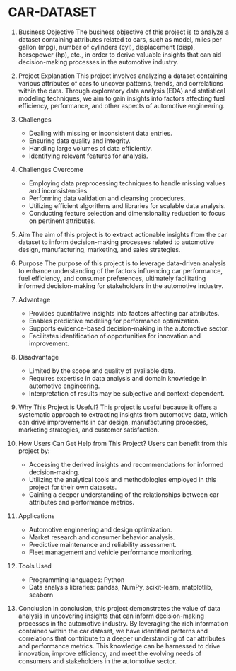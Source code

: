 # CAR-DATASET

1. Business Objective
   The business objective of this project is to analyze a dataset containing attributes related to cars, such as model, miles per gallon (mpg), number of cylinders (cyl), displacement (disp), horsepower (hp), etc., in order to derive valuable insights that can aid decision-making processes in the automotive industry.

2. Project Explanation
   This project involves analyzing a dataset containing various attributes of cars to uncover patterns, trends, and correlations within the data. Through exploratory data analysis (EDA) and statistical modeling techniques, we aim to gain insights into factors affecting fuel efficiency, performance, and other aspects of automotive engineering.

3. Challenges
   - Dealing with missing or inconsistent data entries.
   - Ensuring data quality and integrity.
   - Handling large volumes of data efficiently.
   - Identifying relevant features for analysis.

4. Challenges Overcome
   - Employing data preprocessing techniques to handle missing values and inconsistencies.
   - Performing data validation and cleansing procedures.
   - Utilizing efficient algorithms and libraries for scalable data analysis.
   - Conducting feature selection and dimensionality reduction to focus on pertinent attributes.

5. Aim
   The aim of this project is to extract actionable insights from the car dataset to inform decision-making processes related to automotive design, manufacturing, marketing, and sales strategies.

6. Purpose
   The purpose of this project is to leverage data-driven analysis to enhance understanding of the factors influencing car performance, fuel efficiency, and consumer preferences, ultimately facilitating informed decision-making for stakeholders in the automotive industry.

7. Advantage
   - Provides quantitative insights into factors affecting car attributes.
   - Enables predictive modeling for performance optimization.
   - Supports evidence-based decision-making in the automotive sector.
   - Facilitates identification of opportunities for innovation and improvement.

8. Disadvantage
   - Limited by the scope and quality of available data.
   - Requires expertise in data analysis and domain knowledge in automotive engineering.
   - Interpretation of results may be subjective and context-dependent.

9. Why This Project is Useful?
   This project is useful because it offers a systematic approach to extracting insights from automotive data, which can drive improvements in car design, manufacturing processes, marketing strategies, and customer satisfaction.

10. How Users Can Get Help from This Project?
    Users can benefit from this project by:
    - Accessing the derived insights and recommendations for informed decision-making.
    - Utilizing the analytical tools and methodologies employed in this project for their own datasets.
    - Gaining a deeper understanding of the relationships between car attributes and performance metrics.

11. Applications
    - Automotive engineering and design optimization.
    - Market research and consumer behavior analysis.
    - Predictive maintenance and reliability assessment.
    - Fleet management and vehicle performance monitoring.

12. Tools Used
    - Programming languages: Python
    - Data analysis libraries: pandas, NumPy, scikit-learn, matplotlib, seaborn
13. Conclusion
    In conclusion, this project demonstrates the value of data analysis in uncovering insights that can inform decision-making processes in the automotive industry. By leveraging the rich information contained within the car dataset, we have identified patterns and correlations that contribute to a deeper understanding of car attributes and performance metrics. This knowledge can be harnessed to drive innovation, improve efficiency, and meet the evolving needs of consumers and stakeholders in the automotive sector.
